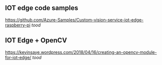 ## IOT edge code samples
https://github.com/Azure-Samples/Custom-vision-service-iot-edge-raspberry-pi *tood*

## IOT Edge + OpenCV
https://kevinsaye.wordpress.com/2018/04/16/creating-an-opencv-module-for-iot-edge/ *tood*
